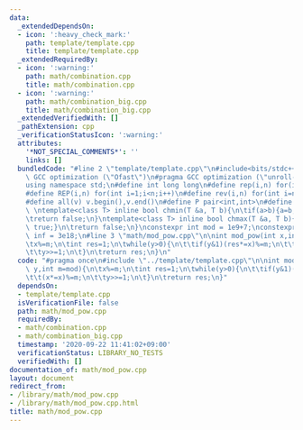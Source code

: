 ```yaml
---
data:
  _extendedDependsOn:
  - icon: ':heavy_check_mark:'
    path: template/template.cpp
    title: template/template.cpp
  _extendedRequiredBy:
  - icon: ':warning:'
    path: math/combination.cpp
    title: math/combination.cpp
  - icon: ':warning:'
    path: math/combination_big.cpp
    title: math/combination_big.cpp
  _extendedVerifiedWith: []
  _pathExtension: cpp
  _verificationStatusIcon: ':warning:'
  attributes:
    '*NOT_SPECIAL_COMMENTS*': ''
    links: []
  bundledCode: "#line 2 \"template/template.cpp\"\n#include<bits/stdc++.h>\n#pragma\
    \ GCC optimization (\"Ofast\")\n#pragma GCC optimization (\"unroll-loops\")\n\
    using namespace std;\n#define int long long\n#define rep(i,n) for(int i=0;i<n;i++)\n\
    #define REP(i,n) for(int i=1;i<n;i++)\n#define rev(i,n) for(int i=n-1;i>=0;i--)\n\
    #define all(v) v.begin(),v.end()\n#define P pair<int,int>\n#define len(s) (int)s.size()\n\
    \ \ntemplate<class T> inline bool chmin(T &a, T b){\n\tif(a>b){a=b;return true;}\n\
    \treturn false;\n}\ntemplate<class T> inline bool chmax(T &a, T b){\n\tif(a<b){a=b;return\
    \ true;}\n\treturn false;\n}\nconstexpr int mod = 1e9+7;\nconstexpr long long\
    \ inf = 3e18;\n#line 3 \"math/mod_pow.cpp\"\n\nint mod_pow(int x,int y,int m=mod){\n\
    \tx%=m;\n\tint res=1;\n\twhile(y>0){\n\t\tif(y&1)(res*=x)%=m;\n\t\t(x*=x)%=m;\n\
    \t\ty>>=1;\n\t}\n\treturn res;\n}\n"
  code: "#pragma once\n#include \"../template/template.cpp\"\n\nint mod_pow(int x,int\
    \ y,int m=mod){\n\tx%=m;\n\tint res=1;\n\twhile(y>0){\n\t\tif(y&1)(res*=x)%=m;\n\
    \t\t(x*=x)%=m;\n\t\ty>>=1;\n\t}\n\treturn res;\n}"
  dependsOn:
  - template/template.cpp
  isVerificationFile: false
  path: math/mod_pow.cpp
  requiredBy:
  - math/combination.cpp
  - math/combination_big.cpp
  timestamp: '2020-09-22 11:41:02+09:00'
  verificationStatus: LIBRARY_NO_TESTS
  verifiedWith: []
documentation_of: math/mod_pow.cpp
layout: document
redirect_from:
- /library/math/mod_pow.cpp
- /library/math/mod_pow.cpp.html
title: math/mod_pow.cpp
---
```

